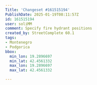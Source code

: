 ```yaml
---
Title: 'Changeset #161515194'
PublishDate: 2025-01-19T08:11:57Z
id: 161515194
user: soliMM
comment: Specify fire hydrant positions
created_by: StreetComplete 60.1
tags:
- Montenegro
- Podgorica
bbox:
  min_lon: 19.2896697
  min_lat: 42.4561332
  max_lon: 19.2896697
  max_lat: 42.4561332

---
```

